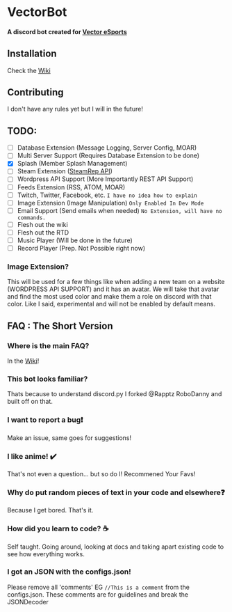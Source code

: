 # VectorBot
#### A discord bot created for [Vector eSports](http://vectoresports.co.za)

## Installation
Check the [Wiki](https://github.com/TagnumElite/VectorBot/wiki)

## Contributing
I don't have any rules yet but I will in the future!

## TODO:
- [ ] Database Extension (Message Logging, Server Config, MOAR)
- [ ] Multi Server Support (Requires Database Extension to be done)
- [x] Splash (Member Splash Management)
- [ ] Steam Extension ([SteamRep API](https://github.com/EliteKast/libzaek.py))
- [ ] Wordpress API Support (More Importantly REST API Support)
- [ ] Feeds Extension (RSS, ATOM, MOAR)
- [ ] Twitch, Twitter, Facebook, etc. `I have no idea how to explain`
- [ ] Image Extension (Image Manipulation) `Only Enabled In Dev Mode`
- [ ] Email Support (Send emails when needed) `No Extension, will have no commands.`
- [ ] Flesh out the wiki
- [ ] Flesh out the RTD
- [ ] Music Player (Will be done in the future)
- [ ] Record Player (Prep. Not Possible right now)

### Image Extension?
This will be used for a few things like when adding a new team on a website (WORDPRESS API SUPPORT) and it has an avatar. We will take that avatar and find the most used color and make them a role on discord with that color. Like I said, experimental and will not be enabled by default means.

## FAQ : The Short Version
### Where is the main FAQ?
In the [Wiki](https://github.com/TagnumElite/VectorBot/wiki)!
### This bot looks familiar?
Thats because to understand discord.py I forked @Rapptz RoboDanny and built off on that.
### I want to report a bug:heavy_exclamation_mark:
Make an issue, same goes for suggestions!
### I like anime! :heavy_check_mark:
That's not even a question... but so do I! Recommened Your Favs!
### Why do put random pieces of text in your code and elsewhere:question:
Because I get bored. That's it.
### How did you learn to code? :coffee:
Self taught. Going around, looking at docs and taking apart existing code to see how everything works.
### I got an JSON with the configs.json!
Please remove all 'comments' EG `//This is a comment` from the configs.json. These comments are for guidelines and break the JSONDecoder